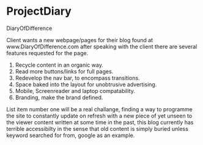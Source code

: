 # ProjectDiary
DiaryOfDifference

<p>
  Client wants a new webpage/pages for their blog found at www.DiaryOfDifference.com 
  after speaking with the client there are several features requested for the page. 
</p>

<ol>
  <li>Recycle content in an organic way.</li>
  <li>Read more buttons/links for full pages.</li>
  <li>Redevelop the nav bar, to encompass transitions.</li>
  <li>Space baked into the layout for unobtrusive advertising.</li>
  <li>Mobile, Screenreader and laptop compatability.</li>
  <li>Branding, make the brand defined.</li>
 </ol>

<p>
  List item number one will be a real challange, finding a way to programme the site to 
  constantly update on refresh with a new piece of yet unseen to the viewer content 
  written at some time in the past, this blog currently has terrible accessibilty in 
  the sense that old content is simply buried unless keyword searched for from, google 
  as an example.
</p>

